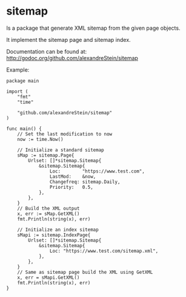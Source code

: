 # sitemap
Is a package that generate XML sitemap from the given page objects.

It implement the sitemap page and sitemap index.

Documentation can be found at: http://godoc.org/github.com/alexandreStein/sitemap

Example:

```golang
package main

import (
	"fmt"
	"time"

	"github.com/alexandreStein/sitemap"
)

func main() {
	// Set the last modification to now
	now := time.Now()

	// Initialize a standard sitemap
	sMap := sitemap.Page{
		Urlset: []*sitemap.Sitemap{
			&sitemap.Sitemap{
				Loc:        "https://www.test.com",
				LastMod:    &now,
				Changefreq: sitemap.Daily,
				Priority:   0.5,
			},
		},
	}
	// Build the XML output
	x, err := sMap.GetXML()
	fmt.Println(string(x), err)

	// Initialize an index sitemap
	sMapi := sitemap.IndexPage{
		Urlset: []*sitemap.Sitemap{
			&sitemap.Sitemap{
				Loc: "https://www.test.com/sitemap.xml",
			},
		},
	}
	// Same as sitemap page build the XML using GetXML
	x, err = sMapi.GetXML()
	fmt.Println(string(x), err)
}

```
